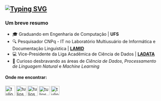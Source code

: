 [![Typing SVG](https://readme-typing-svg.demolab.com?font=Noto+Sans&weight=600&size=24&duration=2500&pause=500&color=F7F7F7&multiline=true&width=1000&height=95&lines=T%C3%BAlio+Sousa;Graduando+em+Engenharia+de+Computa%C3%A7%C3%A3o+%7C+Pesquisador;Ci%C3%AAncia+de+Dados+%7C+Processamento+de+Linguagem+Natural)](https://github.com/tuliosg)
---
<h3>Um breve resumo</h3>

- 🎓 Graduando em Engenharia de Computação | **UFS**
- 🔍 Pesquisador CNPq - IT no Laboratório Multiusuário de Informática e Documentação Linguística | [**LAMID**](https://github.com/lamid-ufs)
- 💻 Vice-Presidente da Liga Acadêmica de Ciência de Dados | [**LADATA**](https://github.com/ladata-ufs)
- 📖 Curioso desbravando as áreas de _Ciência de Dados_, _Processamento de Linguagem Natural_ e _Machine Learning_  


<h4>Onde me encontrar:</h4>
<p align="left">
<a href="https://orcid.org/0009-0000-5270-8033" target="blank"><img align="center" src="https://upload.wikimedia.org/wikipedia/commons/thumb/0/06/ORCID_iD.svg/2048px-ORCID_iD.svg.png" alt="tuliosg" height="32" width="32" /></a>
<a href="http://lattes.cnpq.br/3144259540099140" target="blank"><img align="center" src="https://www2.ufjf.br/ambienteconstruido/wp-content/uploads/sites/152/2021/11/LATTES.png" alt="tuliosg" height="33" width="33" /></a>
<a href="https://medium.com/@tuliosg" target="blank"><img align="center" src="https://cdn4.iconfinder.com/data/icons/social-media-circle-7/512/Medium_circle-512.png" alt="tuliosg" height="33" width="33" /></a>
<a href="https://linkedin.com/in/tuliosg" target="blank"><img align="center" src="https://raw.githubusercontent.com/rahuldkjain/github-profile-readme-generator/master/src/images/icons/Social/linked-in-alt.svg" alt="tuliosg" height="30" width="35" /></a>
<a href="https://kaggle.com/tuliosg" target="blank"><img align="center" src="https://raw.githubusercontent.com/rahuldkjain/github-profile-readme-generator/master/src/images/icons/Social/kaggle.svg" alt="tuliosg" height="30" width="28" /></a>
</p>
